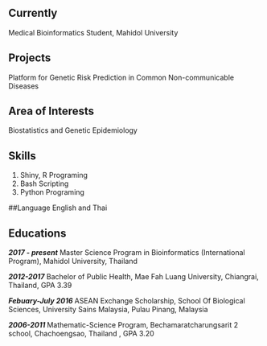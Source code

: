 ---
---
## Currently
Medical Bioinformatics Student, Mahidol University
## Projects
Platform for Genetic Risk Prediction in Common Non-communicable Diseases
## Area of Interests
Biostatistics and Genetic Epidemiology

## Skills
1. Shiny, R Programing
2. Bash Scripting
3. Python Programing

##Language
English and Thai

## Educations
<strong><em>2017 - present</em></strong> Master Science Program in Bioinformatics (International Program), Mahidol University, Thailand

<strong><em>2012-2017</em></strong> Bachelor of Public Health, Mae Fah Luang University, Chiangrai, Thailand, GPA 3.39

<strong><em>Febuary-July 2016 </em></strong> ASEAN Exchange Scholarship, School Of Biological Sciences, University Sains Malaysia, Pulau Pinang, Malaysia

<strong><em> 2006-2011 </em></strong> Mathematic-Science Program, Bechamaratcharungsarit 2 school, Chachoengsao, Thailand , GPA 3.20

